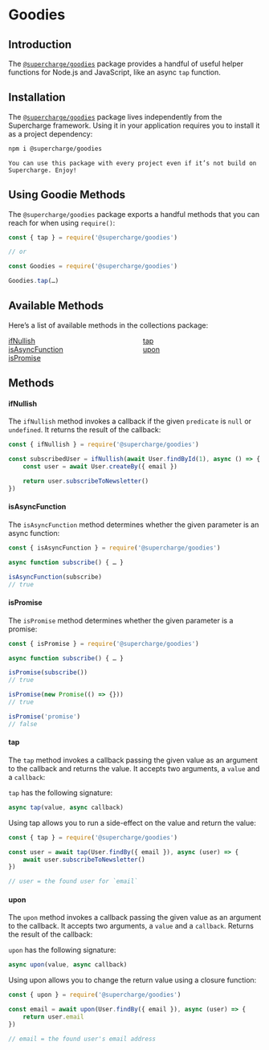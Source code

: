# Goodies


## Introduction
The [`@supercharge/goodies`](https://github.com/supercharge/goodies) package provides a handful of useful helper functions for Node.js and JavaScript, like an async `tap` function.


## Installation
The [`@supercharge/goodies`](https://github.com/supercharge/goodies) package lives independently from the Supercharge framework. Using it in your application requires you to install it as a project dependency:

```bash
npm i @supercharge/goodies
```

```success
You can use this package with every project even if it’s not build on Supercharge. Enjoy!
```

## Using Goodie Methods
The `@supercharge/goodies` package exports a handful methods that you can reach for when using `require()`:

```js
const { tap } = require('@supercharge/goodies')

// or

const Goodies = require('@supercharge/goodies')

Goodies.tap(…)
```


## Available Methods
Here’s a list of available methods in the collections package:

<style>
    #method-list > p {
        column-count: 2; -moz-column-count: 2; -webkit-column-count: 2;
        column-gap: 2rem; -moz-column-gap: 2rem; -webkit-column-gap: 2rem;
    }

    #method-list a {
        display: block;
    }
</style>

<div id="method-list" markdown="1">

[ifNullish](#ifnullish)
[isAsyncFunction](#isasyncfunction)
[isPromise](#ispromise)
[tap](#tap)
[upon](#upon)

</div>


## Methods


#### ifNullish
The `ifNullish` method invokes a callback if the given `predicate` is `null` or `undefined`. It returns the result of the callback:

```js
const { ifNullish } = require('@supercharge/goodies')

const subscribedUser = ifNullish(await User.findById(1), async () => {
    const user = await User.createBy({ email })

    return user.subscribeToNewsletter()
})
```


#### isAsyncFunction
The `isAsyncFunction` method determines whether the given parameter is an async function:

```js
const { isAsyncFunction } = require('@supercharge/goodies')

async function subscribe() { … }

isAsyncFunction(subscribe)
// true
```


#### isPromise
The `isPromise` method determines whether the given parameter is a promise:

```js
const { isPromise } = require('@supercharge/goodies')

async function subscribe() { … }

isPromise(subscribe())
// true

isPromise(new Promise(() => {}))
// true

isPromise('promise')
// false
```


#### tap
The `tap` method invokes a callback passing the given value as an argument to the callback and returns the value. It accepts two arguments, a `value` and a `callback`:

`tap` has the following signature:

```js
async tap(value, async callback)
```

Using tap allows you to run a side-effect on the value and return the value:

```js
const { tap } = require('@supercharge/goodies')

const user = await tap(User.findBy({ email }), async (user) => {
    await user.subscribeToNewsletter()
})

// user = the found user for `email`
```

#### upon
The `upon` method invokes a callback passing the given value as an argument to the callback. It accepts two arguments, a `value` and a `callback`. Returns the result of the callback:

`upon` has the following signature:

```js
async upon(value, async callback)
```

Using upon allows you to change the return value using a closure function:

```js
const { upon } = require('@supercharge/goodies')

const email = await upon(User.findBy({ email }), async (user) => {
    return user.email
})

// email = the found user's email address
```
